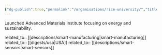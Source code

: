 ```yaml
---
{"dg-publish":true,"permalink":"/organisations/rice-university/","title":"Rice University"}
---
```



Launched Advanced Materials Institute focusing on energy and sustainability.

related_to:: [[descriptions/smart-manufacturing\|smart-manufacturing]]
related_to:: [[digests/usa\|USA]]
related_to:: [[descriptions/smart-sensors\|smart-sensors]]
